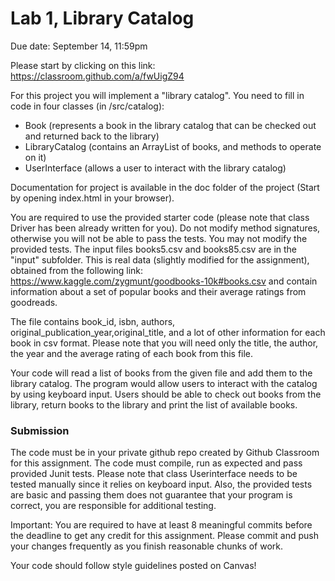 # Lab 1, Library Catalog
Due date: September 14, 11:59pm

Please start by clicking on this link: https://classroom.github.com/a/fwUigZ94

For this project you will implement a "library catalog". You need to fill in code in four classes (in /src/catalog): 
- Book (represents a book in the library catalog that can be checked out and returned back to the library)
- LibraryCatalog (contains an ArrayList of books, and methods to operate on it)
- UserInterface  (allows a user to interact with the library catalog)

Documentation for project is available in the doc folder of the project (Start by opening index.html in your browser).

You are required to use the provided starter code (please note that class Driver has been already written for you). 
Do not modify method signatures, otherwise you will not be able to pass the tests.
You may not modify the provided tests. The input files books5.csv and books85.csv are in the "input" subfolder. This is real data (slightly modified for the assignment),
obtained from the following link:
https://www.kaggle.com/zygmunt/goodbooks-10k#books.csv and contain information about a set of popular books and their average ratings from goodreads. 

The file contains book_id, isbn, authors, original_publication_year,original_title, and a lot of other information for each book in csv format. 
Please note that you will need only the title, the author, the year and the average rating of each book from this file.

Your code will read a list of books from the given file and add them to the library catalog. 
The program would allow users to interact with the catalog by using keyboard input. 
Users should be able to check out books from the library, return books to the library and print the list of available books. 

### Submission
The code must be in your private github repo created by Github Classroom for this assignment. 
The code must compile, run as expected and pass provided Junit tests. Please note that class Userinterface needs to be tested manually since it relies on keyboard input.
Also, the provided tests are basic and passing them does not guarantee that your program is correct, you are responsible for additional testing.

Important: You are required to have at least 8 meaningful commits before the deadline to get any credit for this assignment. 
Please commit and push your changes frequently as you finish reasonable chunks of work.

Your code should follow style guidelines posted on Canvas!
